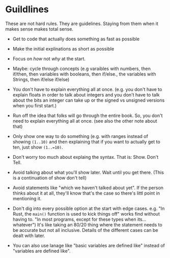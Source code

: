 # Guildlines

These are not hard rules. They are guidelines.
Staying from them when it makes sense makes
total sense.

- Get to code that actually does
  something as fast as possible

- Make the initial explinations as short
  as possible

- Focus on _how_ not _why_ at the start.

- Maybe: cycle through concepts (e.g varaibles
  with numbers, then if/then, then variables
  with booleans, then if/else., the variables
  with Strings, then if/else if/else)

- You don't have to explain everything all
  at once. (e.g. you don't have to explain
  floats in order to talk about integers and
  you don't have to talk about the bits an
  integer can take up or the signed vs
  unsigned versions when you first start.)

- Run off the idea that folks will go through
  the entire book. So, you don't need to explain
  everything all at once. (see also the other note
  about that)

- Only show one way to do something (e.g. with ranges
  instead of showing `(1..10)` and then explaining that
  if you want to actually get to ten, just show `(1..=10)`.

- Don't worry too much about explaing the syntax. That is:
  Show. Don't Tell.

- Avoid talking about what you'll show later. Wait until
  you get there. (This is a continuation of show don't tell)

- Avoid statements like "which we haven't talked about yet".
  If the person thinks about it at all, they'll know that's the
  case so there's littl point in mentioning it.

- Don't dig into every possible option at the start with edge
  cases. e.g. "In Rust, the `main()` function is used to kick
  things off" works find without having to. "In most programs,
  except for these types when its... whatever") It's like
  taking an 80/20 thing where the statement needs to be accurate
  but not all inclusive. Details of the different cases can
  be dealt with later.

- You can also use lanage like "basic variables are defined like"
  instead of "variables are defined like".
